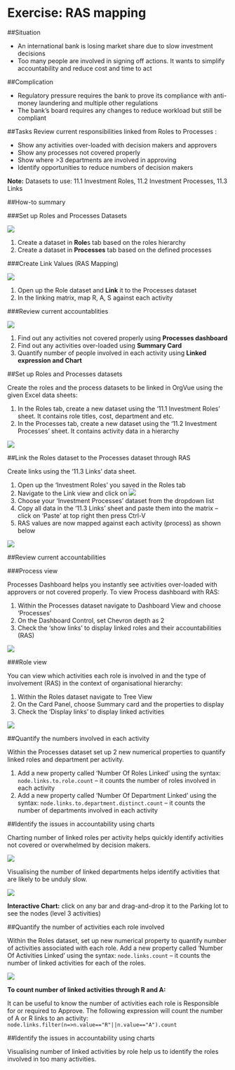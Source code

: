 # Exercise: RAS mapping

##Situation

* An international bank is losing market share due to slow investment decisions
* Too many people are involved in signing off actions. It wants to simplify accountability and reduce cost and time to act

##Complication

* Regulatory pressure requires the bank to prove its compliance with anti-money laundering and multiple other regulations
* The bank’s board requires any changes to reduce workload but still be compliant

##Tasks
Review current responsibilities linked from Roles to Processes :
* Show any activities over-loaded with decision makers and approvers
* Show any processes not covered properly
* Show where >3 departments are involved in approving
* Identify opportunities to reduce numbers of decision makers

**Note:** Datasets to use: 11.1 Investment Roles, 11.2 Investment Processes, 11.3 Links

##How-to summary

###Set up Roles and Processes Datasets

![](4A-011.rollsprocesses.png)

1. Create a dataset in **Role**s tab based on the roles hierarchy
2. Create a dataset in **Processes** tab based on the defined processes

###Create Link Values (RAS Mapping)

![](4A-012.createlinkvalues.png)

1. Open up the Role dataset and **Link** it to the Processes dataset
2. In the linking matrix, map R, A, S against each activity

###Review current accountablities

![](4A-013.reviewaccountabilities.png)

1. Find out any activities not covered properly using **Processes dashboard**
2. Find out any activities over-loaded using **Summary Card**
3. Quantify number of people involved in each activity using **Linked expression and Chart**

##Set up Roles and Processes datasets

Create the roles and the process datasets to be linked in OrgVue using the given Excel data sheets:

1. In the Roles tab, create a new dataset using the ‘11.1 Investment Roles’ sheet. It contains role titles, cost, department and etc.
2. In the Processes tab, create a new dataset using the ‘11.2 Investment Processes’ sheet. It contains activity data in a hierarchy

![](4A-014.rolesprocessesdatasets.png)

##Link the Roles dataset to the Processes dataset through RAS


Create links using the ‘11.3 Links’ data sheet. 

1. Open up the ‘Investment Roles’ you saved in the Roles tab
2. Navigate to the Link view and click on    ![](4A-016.linkicon.png)        
3. Choose your ‘Investment Processes’ dataset from the dropdown list
4. Copy all data in the ‘11.3 Links’ sheet and paste them into the matrix – click on ‘Paste’ at top right then press Ctrl-V
5. RAS values are now mapped against each activity (process) as shown below

![](4A-015.RASlink.png)

##Review current accountabilities

###Process view

Processes Dashboard helps you instantly see activities over-loaded with approvers or not covered properly. To view Process dashboard with RAS:

1. Within the Processes dataset navigate to Dashboard View and choose ‘Processes’
2. On the Dashboard Control, set Chevron depth as 2
3. Check the ‘show links’ to display linked roles and their accountabilities (RAS)

![](4A-017.processviewaccountablities.png)

###Role view

You can view which activities each role is involved in and the type of involvement (RAS) in the context of organisational hierarchy:

1. Within the Roles dataset navigate to Tree View 
2. On the Card Panel, choose Summary card and the properties to display
3. Check the ‘Display links’ to display linked activities

![](4A-018.roleviewaccountablities.png)

##Quantify the numbers involved in each activity 

Within the Processes dataset set up 2 new numerical properties to quantify linked roles and department per activity.

1. Add a new property called ‘Number Of Roles Linked’ using the syntax: `node.links.to.role.count` – it counts the number of roles involved in each activity
2. Add a new property called ‘Number Of Department Linked’ using the syntax: `node.links.to.department.distinct.count` – it counts the number of departments involved in each activity

##Identify the issues in accountability using charts

Charting number of linked roles per activity helps quickly identify activities not covered or overwhelmed by decision makers.

![](4A-020.identifyissues.png)

Visualising the number of linked departments helps identify activities that are likely to be unduly slow.

![](4A-021.identifyissues2.png)

**Interactive Chart:** click on any bar and drag-and-drop it to the Parking lot to see the nodes (level 3 activities) 

##Quantify the number of activities each role involved

Within the Roles dataset, set up new numerical property to quantify number of activities associated with each role. Add a new property called ‘Number Of Activities Linked’ using the syntax: ```node.links.count``` – it counts the number of linked activities for each of the roles.

![](4A-022.quantifyactivityroles.png)

**To count number of linked activities through R and A:**

It can be useful to know the number of activities each role is Responsible for or required to Approve. The following expression will count the number of A or R links to an activity: 
```node.links.filter(n=>n.value=="R"||n.value=="A").count```

##Identify the issues in accountability using charts

Visualising number of linked activities by role help us to identify the roles involved in too many activities.



